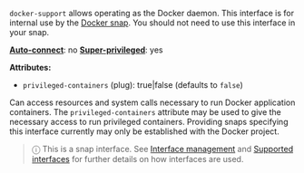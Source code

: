 `docker-support` allows operating as the Docker daemon. This interface is for internal use by the [Docker snap](https://snapcraft.io/docker). You should not need to use this interface in your snap.

**[Auto-connect](/t/interface-management/6154#heading--auto-connections)**: no
**[Super-privileged](/t/super-privileged-interfaces/34740)**: yes

**Attributes:**
   * `privileged-containers` (plug): true|false (defaults to ``false``)

Can access resources and system calls necessary to run Docker application containers. The `privileged-containers` attribute may be used to give the necessary access to run privileged containers. Providing snaps specifying this interface currently may only be established with the Docker project.

> ⓘ  This is a snap interface. See [Interface management](/t/interface-management/6154) and [Supported interfaces](/t/supported-interfaces/7744) for further details on how interfaces are used.